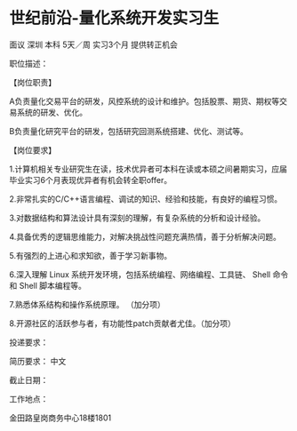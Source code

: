 # 世纪前沿-量化系统开发实习生

面议 深圳 本科 5天／周 实习3个月 提供转正机会

职位描述：

【岗位职责】

A负责量化交易平台的研发，风控系统的设计和维护。包括股票、期货、期权等交易系统的研发、优化。

B负责量化研究平台的研发，包括研究回测系统搭建、优化、测试等。 

【岗位要求】 

1.计算机相关专业研究生在读，技术优异者可本科在读或本硕之间暑期实习，应届毕业实习6个月表现优异者有机会转全职offer。

 2.非常扎实的C/C++语言编程、调试的知识、经验和技能，有良好的编程习惯。

 3.对数据结构和算法设计具有深刻的理解，有复杂系统的分析和设计经验。 

4.具备优秀的逻辑思维能力，对解决挑战性问题充满热情，善于分析解决问题。 

5.有强烈的上进心和求知欲，善于学习新事物。 

6.深入理解 Linux 系统开发环境，包括系统编程、网络编程、工具链、 Shell 命令和 Shell 脚本编程等。  

7.熟悉体系结构和操作系统原理。 （加分项）

 8.开源社区的活跃参与者，有功能性patch贡献者尤佳。（加分项）

投递要求：

简历要求： 中文

截止日期：

工作地点：

金田路皇岗商务中心18楼1801